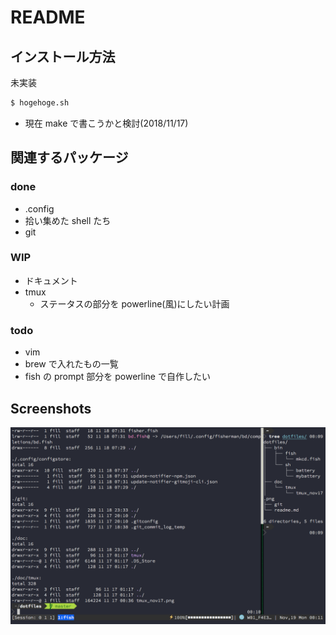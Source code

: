 # README

## インストール方法

未実装

```bash
$ hogehoge.sh
```

- 現在 make で書こうかと検討(2018/11/17)

## 関連するパッケージ

### done

- .config
- 拾い集めた shell たち
- git

### WIP

- ドキュメント
- tmux
  - ステータスの部分を powerline(風)にしたい計画

### todo

- vim
- brew で入れたもの一覧
- fish の prompt 部分を powerline で自作したい

## Screenshots

![tmux](doc/tmux/tmux_nov19.png)

